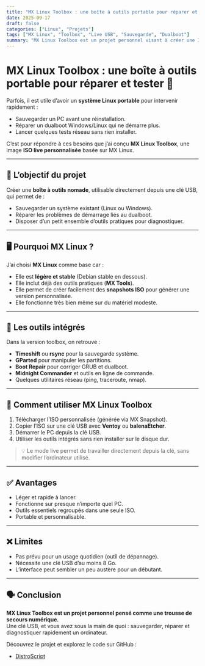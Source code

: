 ```yaml
---
title: "MX Linux Toolbox : une boîte à outils portable pour réparer et tester"
date: 2025-09-17
draft: false
categories: ["Linux", "Projets"]
tags: ["MX Linux", "Toolbox", "Live USB", "Sauvegarde", "Dualboot"]
summary: "MX Linux Toolbox est un projet personnel visant à créer une ISO live portable, basée sur MX Linux, pour effectuer des sauvegardes, réparer un dualboot et réaliser des tests réseau."
---
```


# MX Linux Toolbox : une boîte à outils portable pour réparer et tester 🧰

Parfois, il est utile d’avoir un **système Linux portable** pour intervenir rapidement :  
- Sauvegarder un PC avant une réinstallation.  
- Réparer un dualboot Windows/Linux qui ne démarre plus.  
- Lancer quelques tests réseau sans rien installer.  

C’est pour répondre à ces besoins que j’ai conçu **MX Linux Toolbox**, une image **ISO live personnalisée** basée sur MX Linux.

---

## 🎯 L’objectif du projet

Créer une **boîte à outils nomade**, utilisable directement depuis une clé USB, qui permet de :  
- Sauvegarder un système existant (Linux ou Windows).  
- Réparer les problèmes de démarrage liés au dualboot.  
- Disposer d’un petit ensemble d’outils pratiques pour diagnostiquer.  

---

## 🖥️ Pourquoi MX Linux ?

J’ai choisi **MX Linux** comme base car :  
- Elle est **légère et stable** (Debian stable en dessous).  
- Elle inclut déjà des outils pratiques (**MX Tools**).  
- Elle permet de créer facilement des **snapshots ISO** pour générer une version personnalisée.  
- Elle fonctionne très bien même sur du matériel modeste.  

---

## 🧰 Les outils intégrés

Dans la version toolbox, on retrouve :  
- **Timeshift** ou **rsync** pour la sauvegarde système.  
- **GParted** pour manipuler les partitions.  
- **Boot Repair** pour corriger GRUB et dualboot.  
- **Midnight Commander** et outils en ligne de commande.  
- Quelques utilitaires réseau (ping, traceroute, nmap).  

---

## 🔧 Comment utiliser MX Linux Toolbox

1. Télécharger l’ISO personnalisée (générée via MX Snapshot).  
2. Copier l’ISO sur une clé USB avec **Ventoy** ou **balenaEtcher**.  
3. Démarrer le PC depuis la clé USB.  
4. Utiliser les outils intégrés sans rien installer sur le disque dur.  

> 💡 Le mode live permet de travailler directement depuis la clé, sans modifier l’ordinateur utilisé.

---

## ✅ Avantages

- Léger et rapide à lancer.  
- Fonctionne sur presque n’importe quel PC.  
- Outils essentiels regroupés dans une seule ISO.  
- Portable et personnalisable.  

---

## ❌ Limites

- Pas prévu pour un usage quotidien (outil de dépannage).  
- Nécessite une clé USB d’au moins 8 Go.  
- L’interface peut sembler un peu austère pour un débutant.  

---

## 🗣️ Conclusion

**MX Linux Toolbox est un projet personnel pensé comme une trousse de secours numérique.**  
Une clé USB, et vous avez sous la main de quoi : sauvegarder, réparer et diagnostiquer rapidement un ordinateur.  

Découvrez le projet et explorez le code sur GitHub :  

- [DistroScript](https://github.com/benjsant/mx_linux_script_iso_toolbox)  

